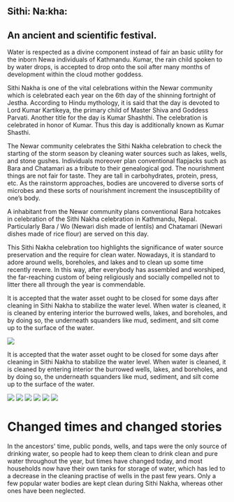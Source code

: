 ## Sithi: Na:kha:
## An ancient and scientific festival.

Water is respected as a divine component instead of fair an basic utility for the inborn Newa individuals of Kathmandu. Kumar, the rain child spoken to by water drops, is accepted to drop onto the soil after many months of development within the cloud mother goddess.

Sithi Nakha is one of the vital celebrations within the Newar community which is celebrated each year on the 6th day of the shinning fortnight of Jestha. According to Hindu mythology, it is said that the day is devoted to Lord Kumar Kartikeya, the primary child of Master Shiva and Goddess Parvati. Another title for the day is Kumar Shashthi. The celebration is celebrated in honor of Kumar. Thus this day is additionally known as Kumar Shasthi.

The Newar community celebrates the Sithi Nakha celebration to check the starting of the storm season by cleaning water sources such as lakes, wells, and stone gushes. Individuals moreover plan conventional flapjacks such as Bara and Chatamari as a tribute to their genealogical god. The nourishment things are not fair for taste. They are tall in carbohydrates, protein, press, etc. As the rainstorm approaches, bodies are uncovered to diverse sorts of microbes and these sorts of nourishment increment the insusceptibility of one’s body.

A inhabitant from the Newar community plans conventional Bara hotcakes in celebration of the Sithi Nakha celebration in Kathmandu, Nepal. Particularly Bara / Wo (Newari dish made of lentils) and Chatamari (Newari dishes made of rice flour) are served on this day.

This Sithi Nakha celebration too highlights the significance of water source preservation and the require for clean water. Nowadays, it is standard to adore around wells, boreholes, and lakes and to clean up some time recently revere. In this way, after everybody has assembled and worshiped, the far-reaching custom of being religiously and socially compelled not to litter there all through the year is commendable.

It is accepted that the water asset ought to be closed for some days after cleaning in Sithi Nakha to stabilize the water level. When water is cleaned, it is cleaned by entering interior the burrowed wells, lakes, and boreholes, and by doing so, the underneath squanders like mud, sediment, and silt come up to the surface of the water.

<img src = "images/sithinakha1.jpg">


It is accepted that the water asset ought to be closed for some days after cleaning in Sithi Nakha to stabilize the water level. When water is cleaned, it is cleaned by entering interior the burrowed wells, lakes, and boreholes, and by doing so, the underneath squanders like mud, sediment, and silt come up to the surface of the water.

<img src = "images/285396123_10223223891919880_4530750343294289693_n.jpg">

<img src = "images/sithinakha3.jpg">
<img src = "images/sithinakha4.jpg">
<img src = "images/sithinakha5.jpg">
<img src = "images/sithinakha6.jpg">
<img src = "images/sithinakha7.jpg">

<h1>Changed times and changed stories </h1>

In the ancestors' time, public ponds, wells, and taps were the only source of drinking water, so people had to keep them clean to drink clean and pure water throughout the year, but times have changed today, and most households now have their own tanks for storage of water, which has led to a decrease in the cleaning practise of wells in the past few years. Only a few popular water bodies are kept clean during Sithi Nakha, whereas other ones have been neglected. 

